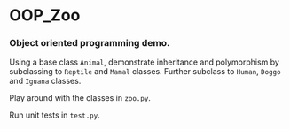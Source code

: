 # OOP_Zoo
### Object oriented programming demo.

Using a base class `Animal`, demonstrate inheritance and polymorphism by subclassing to `Reptile` and `Mamal` classes.
Further subclass to `Human`, `Doggo` and `Iguana` classes.

Play around with the classes in `zoo.py`.

Run unit tests in `test.py`.